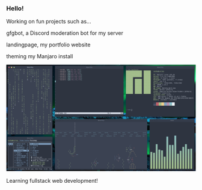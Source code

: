 ### Hello!
Working on fun projects such as...

  gfgbot, a Discord moderation bot for my server
  
  landingpage, my portfolio website
  
  theming my Manjaro install
  
  ![cool](https://github.com/IntelligentLet/IntelligentLet/blob/main/Screenshot%20from%202020-11-03%2021-08-33.png?raw=true)
  
  Learning fullstack web development!
